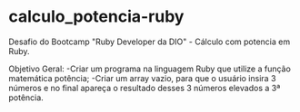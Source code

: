 # calculo_potencia-ruby

Desafio do Bootcamp "Ruby Developer da DIO" - Cálculo com potencia em Ruby.

Objetivo Geral: -Criar um programa na linguagem Ruby que utilize a função matemática potência; -Criar um array vazio, para que o usuário insira 3 números e no final apareça o resultado desses 3 números elevados a 3ª potência.
